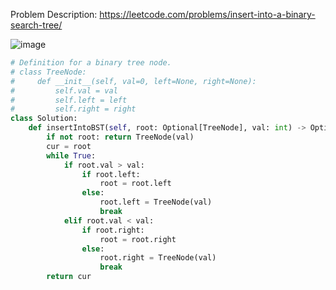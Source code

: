 Problem Description: https://leetcode.com/problems/insert-into-a-binary-search-tree/

![image](https://user-images.githubusercontent.com/11685096/149192823-935b0ee7-9fa4-4abc-8356-fcb93acf78e5.png)

```python
# Definition for a binary tree node.
# class TreeNode:
#     def __init__(self, val=0, left=None, right=None):
#         self.val = val
#         self.left = left
#         self.right = right
class Solution:
    def insertIntoBST(self, root: Optional[TreeNode], val: int) -> Optional[TreeNode]:
        if not root: return TreeNode(val)
        cur = root
        while True:
            if root.val > val:
                if root.left:
                    root = root.left  
                else: 
                    root.left = TreeNode(val)
                    break
            elif root.val < val:
                if root.right:
                    root = root.right  
                else: 
                    root.right = TreeNode(val)
                    break
        return cur
```
